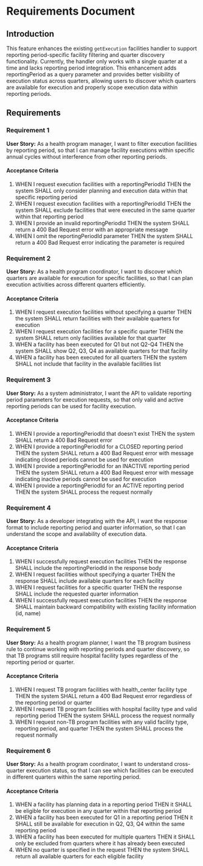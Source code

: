 # Requirements Document

## Introduction

This feature enhances the existing `getExecution` facilities handler to support reporting period-specific facility filtering and quarter discovery functionality. Currently, the handler only works with a single quarter at a time and lacks reporting period integration. This enhancement adds reportingPeriod as a query parameter and provides better visibility of execution status across quarters, allowing users to discover which quarters are available for execution and properly scope execution data within reporting periods.

## Requirements

### Requirement 1

**User Story:** As a health program manager, I want to filter execution facilities by reporting period, so that I can manage facility executions within specific annual cycles without interference from other reporting periods.

#### Acceptance Criteria

1. WHEN I request execution facilities with a reportingPeriodId THEN the system SHALL only consider planning and execution data within that specific reporting period
2. WHEN I request execution facilities with a reportingPeriodId THEN the system SHALL exclude facilities that were executed in the same quarter within that reporting period
3. WHEN I provide an invalid reportingPeriodId THEN the system SHALL return a 400 Bad Request error with an appropriate message
4. WHEN I omit the reportingPeriodId parameter THEN the system SHALL return a 400 Bad Request error indicating the parameter is required

### Requirement 2

**User Story:** As a health program coordinator, I want to discover which quarters are available for execution for specific facilities, so that I can plan execution activities across different quarters efficiently.

#### Acceptance Criteria

1. WHEN I request execution facilities without specifying a quarter THEN the system SHALL return facilities with their available quarters for execution
2. WHEN I request execution facilities for a specific quarter THEN the system SHALL return only facilities available for that quarter
3. WHEN a facility has been executed for Q1 but not Q2-Q4 THEN the system SHALL show Q2, Q3, Q4 as available quarters for that facility
4. WHEN a facility has been executed for all quarters THEN the system SHALL not include that facility in the available facilities list

### Requirement 3

**User Story:** As a system administrator, I want the API to validate reporting period parameters for execution requests, so that only valid and active reporting periods can be used for facility execution.

#### Acceptance Criteria

1. WHEN I provide a reportingPeriodId that doesn't exist THEN the system SHALL return a 400 Bad Request error
2. WHEN I provide a reportingPeriodId for a CLOSED reporting period THEN the system SHALL return a 400 Bad Request error with message indicating closed periods cannot be used for execution
3. WHEN I provide a reportingPeriodId for an INACTIVE reporting period THEN the system SHALL return a 400 Bad Request error with message indicating inactive periods cannot be used for execution
4. WHEN I provide a reportingPeriodId for an ACTIVE reporting period THEN the system SHALL process the request normally

### Requirement 4

**User Story:** As a developer integrating with the API, I want the response format to include reporting period and quarter information, so that I can understand the scope and availability of execution data.

#### Acceptance Criteria

1. WHEN I successfully request execution facilities THEN the response SHALL include the reportingPeriodId in the response body
2. WHEN I request facilities without specifying a quarter THEN the response SHALL include available quarters for each facility
3. WHEN I request facilities for a specific quarter THEN the response SHALL include the requested quarter information
4. WHEN I successfully request execution facilities THEN the response SHALL maintain backward compatibility with existing facility information (id, name)

### Requirement 5

**User Story:** As a health program planner, I want the TB program business rule to continue working with reporting periods and quarter discovery, so that TB programs still require hospital facility types regardless of the reporting period or quarter.

#### Acceptance Criteria

1. WHEN I request TB program facilities with health_center facility type THEN the system SHALL return a 400 Bad Request error regardless of the reporting period or quarter
2. WHEN I request TB program facilities with hospital facility type and valid reporting period THEN the system SHALL process the request normally
3. WHEN I request non-TB program facilities with any valid facility type, reporting period, and quarter THEN the system SHALL process the request normally

### Requirement 6

**User Story:** As a health program coordinator, I want to understand cross-quarter execution status, so that I can see which facilities can be executed in different quarters within the same reporting period.

#### Acceptance Criteria

1. WHEN a facility has planning data in a reporting period THEN it SHALL be eligible for execution in any quarter within that reporting period
2. WHEN a facility has been executed for Q1 in a reporting period THEN it SHALL still be available for execution in Q2, Q3, Q4 within the same reporting period
3. WHEN a facility has been executed for multiple quarters THEN it SHALL only be excluded from quarters where it has already been executed
4. WHEN no quarter is specified in the request THEN the system SHALL return all available quarters for each eligible facility